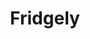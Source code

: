 ---
title: "Fridgely"
description: "Fridgely est une app mobile qui permet de gérer ses frigos et produits alimentaires, avec suivi des dates de péremption pour limiter le gaspillage."
link: "https://github.com/idasrah/fridgely"
tech: ["React Native", "Expo", "NestJS", "NeonDB"]
disabled: true
---